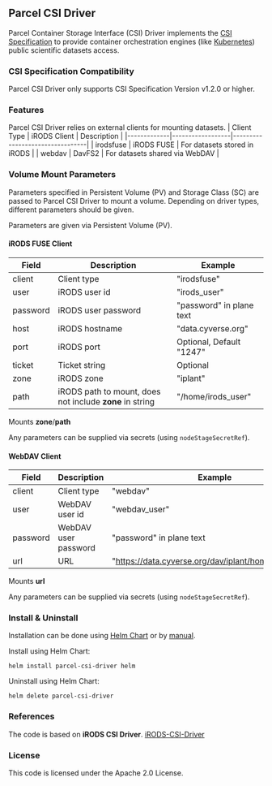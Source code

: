 ## Parcel CSI Driver

Parcel Container Storage Interface (CSI) Driver implements the [CSI Specification](https://github.com/container-storage-interface/spec/blob/master/spec.md) to provide container orchestration engines (like [Kubernetes](https://kubernetes.io/)) public scientific datasets access.

### CSI Specification Compatibility

Parcel CSI Driver only supports CSI Specification Version v1.2.0 or higher.

### Features

Parcel CSI Driver relies on external clients for mounting datasets.
| Client Type | iRODS Client     | Description                     |
|-------------|------------------|---------------------------------|
| irodsfuse   | iRODS FUSE       | For datasets stored in iRODS    |
| webdav      | DavFS2           | For datasets shared via WebDAV  |

### Volume Mount Parameters

Parameters specified in Persistent Volume (PV) and Storage Class (SC) are passed to Parcel CSI Driver to mount a volume.
Depending on driver types, different parameters should be given.

Parameters are given via Persistent Volume (PV).

#### iRODS FUSE Client
| Field | Description | Example |
| --- | --- | --- |
| client | Client type | "irodsfuse" |
| user | iRODS user id | "irods_user" |
| password | iRODS user password | "password" in plane text |
| host | iRODS hostname | "data.cyverse.org" |
| port | iRODS port | Optional, Default "1247" |
| ticket | Ticket string | Optional |
| zone | iRODS zone | "iplant" |
| path | iRODS path to mount, does not include **zone** in string | "/home/irods_user" |

Mounts **zone**/**path**

Any parameters can be supplied via secrets (using `nodeStageSecretRef`).

#### WebDAV Client
| Field | Description | Example |
| --- | --- | --- |
| client | Client type | "webdav" |
| user | WebDAV user id | "webdav_user" |
| password | WebDAV user password | "password" in plane text |
| url | URL | "https://data.cyverse.org/dav/iplant/home/irods_user" |

Mounts **url**

Any parameters can be supplied via secrets (using `nodeStageSecretRef`).

### Install & Uninstall

Installation can be done using [Helm Chart](https://github.com/iychoi/parcel-csi-driver/tree/master/helm) or by [manual](https://github.com/cyverse/parcel-csi-driver/tree/master/deploy/kubernetes).

Install using Helm Chart:
```shell script
helm install parcel-csi-driver helm
```

Uninstall using Helm Chart:
```shell script
helm delete parcel-csi-driver
```

### References

The code is based on **iRODS CSI Driver**.
[iRODS-CSI-Driver](https://github.com/cyverse/irods-csi-driver)

### License

This code is licensed under the Apache 2.0 License.
